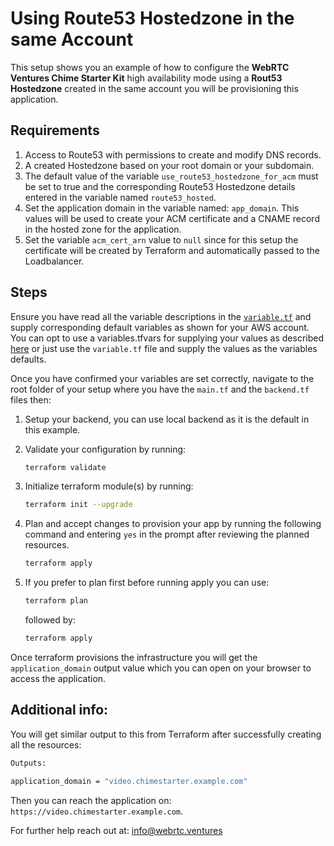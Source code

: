 # Using Route53 Hostedzone in the same Account
This setup shows you an example of how to configure the **WebRTC Ventures Chime Starter Kit** high availability mode using a **Rout53 Hostedzone** created in the same account you will be provisioning this application.

## Requirements
1. Access to Route53 with permissions to create and modify DNS records.
2. A created Hostedzone based on your root domain or your subdomain.
3. The default value of the variable `use_route53_hostedzone_for_acm` must be set to true and the corresponding Route53 Hostedzone details entered in the variable named `route53_hosted`. 
4. Set the application domain in the variable named: `app_domain`. This values will be used to create your ACM certificate and a CNAME record in the hosted zone for the application.
5. Set the variable `acm_cert_arn` value to `null` since for this setup the certificate will be created by Terraform and automatically passed to the Loadbalancer.

## Steps
Ensure you have read all the variable descriptions in the [`variable.tf`](./variables.tf) and supply corresponding default variables as shown for your AWS account. You can opt to use a variables.tfvars for supplying your values as described [here](https://developer.hashicorp.com/terraform/language/values/variables) or just use the `variable.tf` file and supply the values as the variables defaults.

Once you have confirmed your variables are set correctly, navigate to the root folder of your setup where you have the `main.tf` and the `backend.tf` files then:
1. Setup your backend, you can use local backend as it is the default in this example.
2. Validate your configuration by running:
   ```bash
   terraform validate
   ```
3. Initialize terraform module(s) by running:
   ```bash
   terraform init --upgrade
   ```
4. Plan and accept changes to provision your app by running the following command and entering `yes` in the prompt after reviewing the planned resources.
   ```bash
   terraform apply
   ```

5. If you prefer to plan first before running apply you can use:
   ```bash
   terraform plan
   ```

   followed by:

   ```bash
   terraform apply
   ```
Once terraform provisions the infrastructure you will get the `application_domain` output value which you can open on your browser to access the application.

## Additional info:
You will get similar output to this from Terraform after successfully creating all the resources:
```bash
Outputs:

application_domain = "video.chimestarter.example.com"

```
Then you can reach the application on: `https://video.chimestarter.example.com`.

For further help reach out at: [info@webrtc.ventures](mailto:info@webrtc.ventures)
